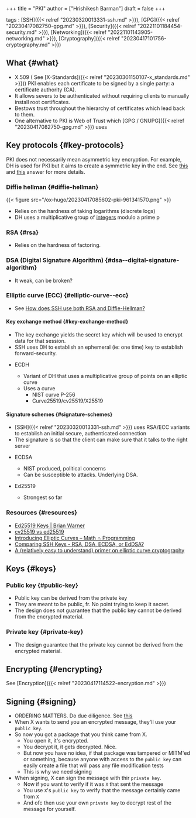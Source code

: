 +++
title = "PKI"
author = ["Hrishikesh Barman"]
draft = false
+++

tags
: [SSH]({{< relref "20230320013331-ssh.md" >}}), [GPG]({{< relref "20230417082750-gpg.md" >}}), [Security]({{< relref "20221101184454-security.md" >}}), [Networking]({{< relref "20221101143905-networking.md" >}}), [Cryptography]({{< relref "20230417101756-cryptography.md" >}})


## What {#what}

-   X.509 ( See [X-Standards]({{< relref "20230301150107-x_standards.md" >}})) PKI enables each certificate to be signed by a single party: a certificate authority (CA).
-   It allows severs to be authenticated without requiring clients to manually install root certificates.
-   Bestows trust throughout the hierarchy of certificates which lead back to them.
-   One alternative to PKI is Web of Trust which [GPG / GNUPG]({{< relref "20230417082750-gpg.md" >}}) uses


## Key protocols {#key-protocols}

PKI does not necessarily mean asymmetric key encryption. For example, DH is used for PKI but it aims to create a symmetric key in the end. See [this](https://crypto.stackexchange.com/questions/2867/whats-the-fundamental-difference-between-diffie-hellman-and-rsa) and [this](https://crypto.stackexchange.com/questions/797/is-diffie-hellman-mathematically-the-same-as-rsa) answer for more details.


### Diffie hellman {#diffie-hellman}

{{< figure src="/ox-hugo/20230417085602-pki-961341570.png" >}}

-   Relies on the hardness of taking logarithms (discrete logs)
-   DH uses a multiplicative group of [integers](https://www.rfc-editor.org/rfc/rfc3526) modulo a prime p


### RSA {#rsa}

-   Relies on the hardness of factoring.


### DSA (Digital Signature Algorithm) {#dsa--digital-signature-algorithm}

-   It weak, can be broken?


### Elliptic curve (ECC) {#elliptic-curve--ecc}

-   See [How does SSH use both RSA and Diffie-Hellman?](https://security.stackexchange.com/questions/76894/how-does-ssh-use-both-rsa-and-diffie-hellman)


#### Key exchange method {#key-exchange-method}

-   The key exchange yields the secret key which will be used to encrypt data for that session.
-   SSH uses DH to establish an ephemeral (ie: one time) key to establish forward-security.

<!--list-separator-->

-  ECDH

    -   Variant of DH that uses a multiplicative group of points on an elliptic curve
    -   Uses a curve
        -   NIST curve P-256
        -   Curve25519/cv25519/X25519


#### Signature schemes {#signature-schemes}

-   [SSH]({{< relref "20230320013331-ssh.md" >}}) uses RSA/ECC variants to establish an initial secure, authenticated connection
-   The signature is so that the client can make sure that it talks to the right server

<!--list-separator-->

-  ECDSA

    -   NIST produced, political concerns
    -   Can be susceptible to attacks. Underlying DSA.

<!--list-separator-->

-  Ed25519

    -   Strongest so far


### Resources {#resources}

-   [Ed25519 Keys | Brian Warner](https://blog.mozilla.org/warner/2011/11/29/ed25519-keys/)
-   [cv25519 vs ed25519](https://crypto.stackexchange.com/questions/27866/why-curve25519-for-encryption-but-ed25519-for-signatures)
-   [Introducing Elliptic Curves – Math ∩ Programming](https://jeremykun.com/2014/02/08/introducing-elliptic-curves/)
-   [Comparing SSH Keys - RSA, DSA, ECDSA, or EdDSA?](https://goteleport.com/blog/comparing-ssh-keys/)
-   [A (relatively easy to understand) primer on elliptic curve cryptography](https://arstechnica.com/information-technology/2013/10/a-relatively-easy-to-understand-primer-on-elliptic-curve-cryptography/)


## Keys {#keys}


### Public key {#public-key}

-   Public key can be derived from the private key
-   They are meant to be public, fr. No point trying to keep it secret.
-   The design does not guarantee that the public key cannot be derived from the encrypted material.


### Private key {#private-key}

-   The design guarantee that the private key cannot be derived from the encrypted material.


## Encrypting {#encrypting}

See [Encryption]({{< relref "20230417114522-encryption.md" >}})


## Signing {#signing}

-   ORDERING MATTERS. Do due diligence. See [this](https://crypto.stackexchange.com/questions/5458/should-we-sign-then-encrypt-or-encrypt-then-sign)
-   When X wants to send you an encrypted message, they'll use your `public key`.
-   So now you got a package that you think came from X.
    -   You open it, it's encrypted.
    -   You decrypt it, it gets decrypted. Nice.
    -   But now you have no idea, if that package was tampered or MITM'ed or something, because anyone with access to the `public key` can easily create a file that will pass any file modification tests
    -   This is why we need signing
-   When signing, X can sign the message with thir `private key`.
    -   Now if you want to verify if it was `X` that sent the message
    -   You use `X`'s `public key` to verify that the message certainly came from `X`
    -   And ofc then use your own `private key` to decrypt rest of the message for yourself.
